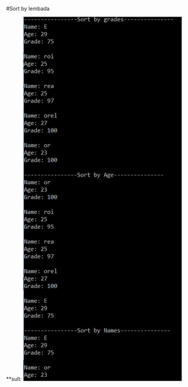 #Sort by lembada

**sult:
![picture](https://github.com/ORELxD/CSharp/blob/master/LambadaSort/aaa.JPG)
